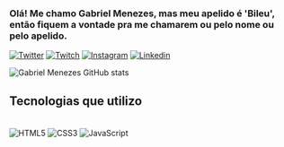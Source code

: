 ### Olá! Me chamo Gabriel Menezes, mas meu apelido é 'Bileu', então fiquem a vontade pra me chamarem ou pelo nome ou pelo apelido. 

[![Twitter](https://img.shields.io/badge/Twitter-1DA1F2?style=for-the-badge&logo=twitter&logoColor=white
)](https://twitter.com/ebileu)
[![Twitch](https://img.shields.io/badge/Twitch-9146FF?style=for-the-badge&logo=twitch&logoColor=white
)](https://www.twitch.tv/thebileu)
[![Instagram](https://img.shields.io/badge/Instagram-E4405F?style=for-the-badge&logo=instagram&logoColor=white
)](https://www.instagram.com/bileu_mz/)
[![Linkedin](https://img.shields.io/badge/LinkedIn-0077B5?style=for-the-badge&logo=linkedin&logoColor=white
)](https://www.linkedin.com/in/gabriel-menezes-266ab7266/)

![Gabriel Menezes GitHub stats](https://github-readme-stats.vercel.app/api?username=TheBILEU&show_icons=true&theme=synthwave)

## Tecnologias que utilizo

<div style="display: inline-block"><br/>
  <img align="center" alt="HTML5" src="https://img.shields.io/badge/HTML5-E34F26?style=for-the-badge&logo=html5&logoColor=white">
   <img align="center" alt="CSS3" src="https://img.shields.io/badge/CSS3-1572B6?style=for-the-badge&logo=css3&logoColor=white">
  <img align="center" alt="JavaScript" src="https://img.shields.io/badge/JavaScript-F7DF1E?style=for-the-badge&logo=javascript&logoColor=black">
</div>
